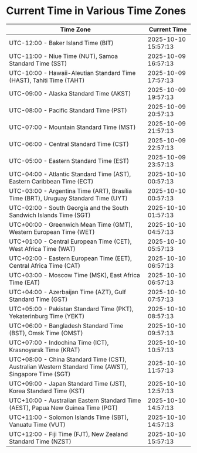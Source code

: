 # Current Time in Various Time Zones

| Time Zone | Current Time |
|-----------|--------------|
| UTC-12:00 - Baker Island Time (BIT) | 2025-10-10 15:57:13 |
| UTC-11:00 - Niue Time (NUT), Samoa Standard Time (SST) | 2025-10-09 16:57:13 |
| UTC-10:00 - Hawaii-Aleutian Standard Time (HAST), Tahiti Time (TAHT) | 2025-10-09 17:57:13 |
| UTC-09:00 - Alaska Standard Time (AKST) | 2025-10-09 19:57:13 |
| UTC-08:00 - Pacific Standard Time (PST) | 2025-10-09 20:57:13 |
| UTC-07:00 - Mountain Standard Time (MST) | 2025-10-09 21:57:13 |
| UTC-06:00 - Central Standard Time (CST) | 2025-10-09 22:57:13 |
| UTC-05:00 - Eastern Standard Time (EST) | 2025-10-09 23:57:13 |
| UTC-04:00 - Atlantic Standard Time (AST), Eastern Caribbean Time (ECT) | 2025-10-10 00:57:13 |
| UTC-03:00 - Argentina Time (ART), Brasília Time (BRT), Uruguay Standard Time (UYT) | 2025-10-10 00:57:13 |
| UTC-02:00 - South Georgia and the South Sandwich Islands Time (SGT) | 2025-10-10 01:57:13 |
| UTC±00:00 - Greenwich Mean Time (GMT), Western European Time (WET) | 2025-10-10 04:57:13 |
| UTC+01:00 - Central European Time (CET), West Africa Time (WAT) | 2025-10-10 05:57:13 |
| UTC+02:00 - Eastern European Time (EET), Central Africa Time (CAT) | 2025-10-10 06:57:13 |
| UTC+03:00 - Moscow Time (MSK), East Africa Time (EAT) | 2025-10-10 06:57:13 |
| UTC+04:00 - Azerbaijan Time (AZT), Gulf Standard Time (GST) | 2025-10-10 07:57:13 |
| UTC+05:00 - Pakistan Standard Time (PKT), Yekaterinburg Time (YEKT) | 2025-10-10 08:57:13 |
| UTC+06:00 - Bangladesh Standard Time (BST), Omsk Time (OMST) | 2025-10-10 09:57:13 |
| UTC+07:00 - Indochina Time (ICT), Krasnoyarsk Time (KRAT) | 2025-10-10 10:57:13 |
| UTC+08:00 - China Standard Time (CST), Australian Western Standard Time (AWST), Singapore Time (SGT) | 2025-10-10 11:57:13 |
| UTC+09:00 - Japan Standard Time (JST), Korea Standard Time (KST) | 2025-10-10 12:57:13 |
| UTC+10:00 - Australian Eastern Standard Time (AEST), Papua New Guinea Time (PGT) | 2025-10-10 14:57:13 |
| UTC+11:00 - Solomon Islands Time (SBT), Vanuatu Time (VUT) | 2025-10-10 14:57:13 |
| UTC+12:00 - Fiji Time (FJT), New Zealand Standard Time (NZST) | 2025-10-10 15:57:13 |
